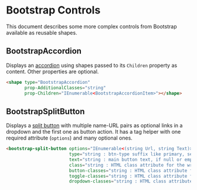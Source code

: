 # Bootstrap Controls

This document describes some more complex controls from Bootstrap available as reusable shapes.

## BootstrapAccordion

Displays an [accordion](https://getbootstrap.com/docs/5.0/components/accordion/) using shapes passed to its `Children` property as content. Other properties are optional.

```html
<shape type="BootstrapAccordion" 
       prop-AdditionalClasses="string" 
       prop-Children="IEnumerable<BootstrapAccordionItem>"></shape>
```

## BootstrapSplitButton

Displays a [split button](https://getbootstrap.com/docs/5.0/components/dropdowns/#split-button) with multiple name-URL pairs as optional links in a dropdown and the first one as button action. It has a tag helper with one required attribute (`options`) and many optional ones.
```html
<bootstrap-split-button options="IEnumerable<(string Url, string Text)>"
                        type="string : btn-type suffix like primary, secondary, danger, etc"
                        text="string : main button text, if null or empty the first option text is used"
                        class="string : HTML class attribute for the wrapper element"
                        button-classes="string : HTML class attribute for the main button"
                        toggle-classes="string : HTML class attribute for the [▾] button"
                        dropdown-classes="string : HTML class attribute for the dropdown menu list" />
```
